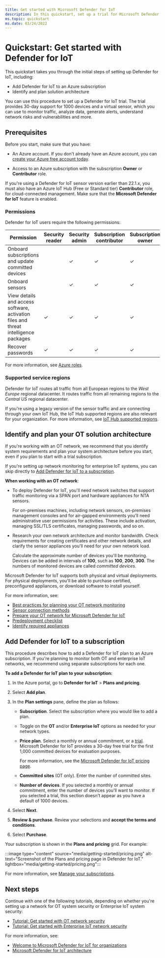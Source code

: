 ```yaml
---
title: Get started with Microsoft Defender for IoT
description: In this quickstart, set up a trial for Microsoft Defender for IoT and understand next steps required to configure your network sensors.
ms.topic: quickstart
ms.date: 03/24/2022
---
```


# Quickstart: Get started with Defender for IoT

This quickstart takes you through the initial steps of setting up Defender for IoT, including:

- Add Defender for IoT to an Azure subscription
- Identify and plan solution architecture

You can use this procedure to set up a Defender for IoT trial. The trial provides 30-day support for 1000 devices and a virtual sensor, which you can use to monitor traffic, analyze data, generate alerts, understand network risks and vulnerabilities and more.

## Prerequisites

Before you start, make sure that you have:

- An Azure account. If you don't already have an Azure account, you can [create your Azure free account today](https://azure.microsoft.com/free/).

- Access to an Azure subscription with the subscription **Owner** or **Contributor** role.

If you're using a Defender for IoT sensor version earlier than 22.1.x, you must also have an Azure IoT Hub (Free or Standard tier) **Contributor** role, for cloud-connected management. Make sure that the **Microsoft Defender for IoT** feature is enabled.

### Permissions

Defender for IoT users require the following permissions:

| Permission | Security reader | Security admin | Subscription contributor | Subscription owner |
|--|--|--|--|--|
| Onboard subscriptions and update committed devices  |  | ✓ | ✓ | ✓ |
| Onboard sensors  |  |  ✓ | ✓ | ✓ |
| View details and access software, activation files and threat intelligence packages  | ✓ | ✓ | ✓ | ✓ |
| Recover passwords  | ✓  |  ✓ | ✓ | ✓ |

For more information, see [Azure roles](/azure/role-based-access-control/rbac-and-directory-admin-roles).

### Supported service regions

Defender for IoT routes all traffic from all European regions to the *West Europe* regional datacenter. It routes traffic from all remaining regions to the *Central US* regional datacenter.

If you're using a legacy version of the sensor traffic and are connecting through your own IoT Hub, the IoT Hub supported regions are also relevant for your organization. For more information, see [IoT Hub supported regions](https://azure.microsoft.com/global-infrastructure/services/?products=iot-hub).

## Identify and plan your OT solution architecture

If you're working with an OT network, we recommend that you identify system requirements and plan your system architecture before you start, even if you plan to start with a trial subscription.

If you're setting up network monitoring for enterprise IoT systems, you can skip directly to [Add Defender for IoT to a subscription](#add-defender-for-iot-to-a-subscription).

**When working with an OT network**:

- To deploy Defender for IoT, you'll need network switches that support traffic monitoring via a SPAN port and hardware appliances for NTA sensors.

   For on-premises machines, including network sensors, on-premises management consoles and for air-gapped environments you'll need administrative user permissions for activities. These include activation, managing SSL/TLS certificates, managing passwords, and so on.

- Research your own network architecture and monitor bandwidth. Check requirements for creating certificates and other network details, and clarify the sensor appliances you'll need for your own network load.

   Calculate the approximate number of devices you'll be monitoring. Devices can be added in intervals of **100**, such as **100**, **200**, **300**. The numbers of monitored devices are called *committed devices*.

Microsoft Defender for IoT supports both physical and virtual deployments. For physical deployments, you'll be able to purchase certified, preconfigured appliances, or download software to install yourself.

For more information, see:

- [Best practices for planning your OT network monitoring](plan-network-monitoring.md)
- [Sensor connection methods](architecture-connections.md)
- [Prepare your OT network for Microsoft Defender for IoT](how-to-set-up-your-network.md)
- [Predeployment checklist](pre-deployment-checklist.md)
- [Identify required appliances](how-to-identify-required-appliances.md)

## Add Defender for IoT to a subscription 

This procedure describes how to add a Defender for IoT plan to an Azure subscription. If you're planning to monitor both OT and enterprise IoT networks, we recommend using separate subscriptions for each one.

**To add a Defender for IoT plan to your subscription:**

1. In the Azure portal, go to **Defender for IoT** > **Plans and pricing**.

1. Select **Add plan**.

1. In the **Plan settings** pane, define the plan as follows:

    - **Subscription**. Select the subscription where you would like to add a plan.
    - Toggle on the **OT** and/or **Enterprise IoT** options as needed for your network types.
    - **Price plan**. Select a monthly or annual commitment, or a [trial](how-to-manage-subscriptions.md#about-defender-for-iot-trials). Microsoft Defender for IoT provides a 30-day free trial for the first 1,000 committed devices for evaluation purposes.
    
        For more information, see the [Microsoft Defender for IoT pricing page](https://azure.microsoft.com/pricing/details/iot-defender/).

    - **Committed sites** (OT only). Enter the number of committed sites.

    - **Number of devices**. If you selected a monthly or annual commitment, enter the number of devices you'll want to monitor. If you selected a trial, this section doesn't appear as you have a default of 1000 devices.

1. Select **Next**.

1. **Review & purchase**. Review your selections and **accept the terms and conditions**. 

1. Select **Purchase**.

Your subscription is shown in the **Plans and pricing** grid. For example:

:::image type="content" source="media/getting-started/pricing.png" alt-text="Screenshot of the Plans and pricing page in Defender for IoT." lightbox="media/getting-started/pricing.png":::

For more information, see [Manage your subscriptions](how-to-manage-subscriptions.md).

## Next steps

Continue with one of the following tutorials, depending on whether you're setting up a network for OT system security or Enterprise IoT system security:

- [Tutorial: Get started with OT network security](tutorial-onboarding.md)
- [Tutorial: Get started with Enterprise IoT network security](tutorial-getting-started-eiot-sensor.md)

For more information, see:

- [Welcome to Microsoft Defender for IoT for organizations](overview.md)
- [Microsoft Defender for IoT architecture](architecture.md)
